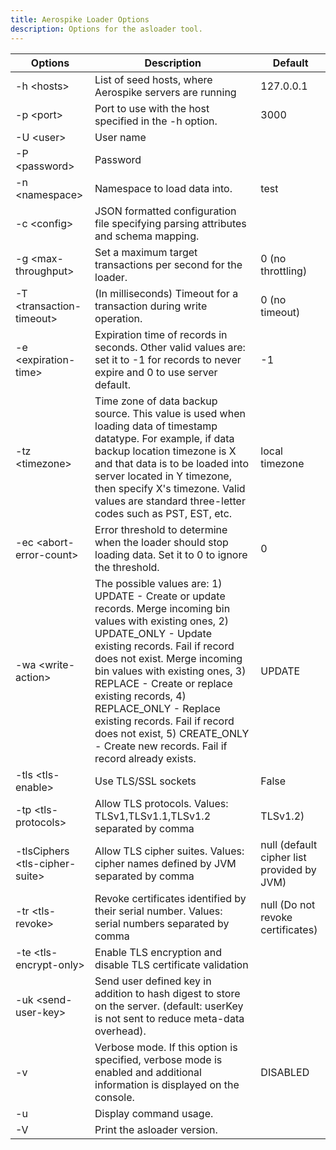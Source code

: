 ```yaml
---
title: Aerospike Loader Options
description: Options for the asloader tool.
---
```


| Options | Description | Default |
|---|---|---|
| -h &lt;hosts&gt; | List of seed hosts, where Aerospike servers are running | 127.0.0.1 |
| -p &lt;port&gt;  | Port to use with the host specified in the -h option. | 3000 |
| -U &lt;user&gt;  | User name |  |
| -P &lt;password&gt; | Password | |
| -n &lt;namespace&gt; | Namespace to load data into. | test  |
| -c &lt;config&gt;  | JSON formatted configuration file specifying parsing attributes and schema mapping. |  |
| -g &lt;max-throughput&gt; | Set a maximum target transactions per second for the loader. | 0 (no throttling) |
| -T &lt;transaction-timeout&gt;  | (In milliseconds) Timeout for a transaction during write operation.  | 0 (no timeout) |
| -e &lt;expiration-time&gt;      | Expiration time of records in seconds. Other valid values are: set it to -1 for records to never expire and 0 to use server default. | -1 |
| -tz &lt;timezone&gt;            | Time zone of data backup source. This value is used when loading data of timestamp datatype. For example, if data backup location timezone is X and that data is to be loaded into server located in Y timezone, then specify X's timezone. Valid values are standard three-letter codes such as PST, EST, etc. |  local timezone |
| -ec &lt;abort-error-count&gt; | Error threshold to determine when the loader should stop loading data. Set it to 0 to ignore the threshold. | 0 |
| -wa &lt;write-action&gt;  | The possible values are: 1) UPDATE - Create or update records. Merge incoming bin values with existing ones, 2) UPDATE_ONLY - Update existing records. Fail if record does not exist. Merge incoming bin values with existing ones, 3) REPLACE - Create or replace existing records, 4) REPLACE_ONLY - Replace existing records. Fail if record does not exist, 5) CREATE_ONLY - Create new records. Fail if record already exists. | UPDATE |
| -tls &lt;tls-enable&gt; | Use TLS/SSL sockets  | False  |                                                                        
| -tp &lt;tls-protocols&gt;  | Allow TLS protocols. Values:  TLSv1,TLSv1.1,TLSv1.2 separated by comma | TLSv1.2)  |
| -tlsCiphers &lt;tls-cipher-suite&gt;  | Allow TLS cipher suites. Values:  cipher names defined by JVM separated by comma | null (default cipher list provided by JVM) |
| -tr &lt;tls-revoke&gt; | Revoke certificates identified by their serial number. Values:  serial numbers separated by comma | null (Do not revoke certificates) |
| -te &lt;tls-encrypt-only&gt; | Enable TLS encryption and disable TLS certificate validation | |
| -uk &lt;send-user-key&gt;  | Send user defined key in addition to hash digest to store on the server. (default: userKey is not sent to reduce meta-data overhead). | |
| -v   | Verbose mode.  If this option is specified, verbose mode is enabled and additional information is displayed on the console. | DISABLED  |
| -u   | Display command usage. |  |
| -V   | Print the asloader version. |  |  |

